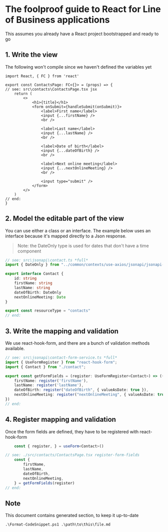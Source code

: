 # The foolproof guide to React for Line of Business applications

This assumes you already have a React project bootstrapped
and ready to go

## 1. Write the view

The following won't compile since we haven't defined
the variables yet

```tsx
import React, { FC } from 'react'

export const ContactsPage: FC<{}> = (props) => {
// see: src\contacts\ContactsPage.tsx jsx
    return (
        <>
            <h1>{title}</h1>
            <form onSubmit={handleSubmit(onSubmit)}>
                <label>First name</label>
                <input {...firstName} />
                <br />

                <label>Last name</label>
                <input {...lastName} />
                <br />

                <label>Date of birth</label>
                <input {...dateOfBirth} />
                <br />

                <label>Next online meeting</label>
                <input {...nextOnlineMeeting} />
                <br />

                <input type="submit" />
            </form>
        </>
    )
// end:
}
```

## 2. Model the editable part of the view

You can use either a class or an interface. The example below uses
an interface because it's mapped directly to a Json response.


> Note: the DateOnly type is used for dates that don't
> have a time component

```ts
// see: src\jsonapi\contact.ts *full*
import { DateOnly } from "../common/contexts/use-axios/jsonapi/jsonapi-date"

export interface Contact {
    id: string
    firstName: string
    lastName: string
    dateOfBirth: DateOnly
    nextOnlineMeeting: Date
}

export const resourceType = "contacts"
// end:
```

## 3. Write the mapping and validation

We use react-hook-form, and there are a bunch of validation
methods available.

```ts
// see: src\jsonapi\contact-form-service.ts *full*
import { UseFormRegister } from "react-hook-form";
import { Contact } from "./contact";

export const getFormFields = (register: UseFormRegister<Contact>) => ({
    firstName: register('firstName'),
    lastName: register('lastName'),
    dateOfBirth: register("dateOfBirth", { valueAsDate: true }),
    nextOnlineMeeting: register("nextOnlineMeeting", { valueAsDate: true }),
})
// end:
```

## 4. Register mapping and validation

Once the form fields are defined, they have to be registered
with react-hook-form

```ts
    const { register, } = useForm<Contact>()

// see: ./src/contacts/ContactsPage.tsx register-form-fields
    const {
        firstName,
        lastName,
        dateOfBirth,
        nextOnlineMeeting,
    } = getFormFields(register)
// end:
```

<!-- see: ../Format-CodeSnippet.ps1 how-to-insert -->
## Note

This document contains generated section, to keep it up-to-date

```
.\Format-CodeSnippet.ps1 .\path\to\this\file.md
```
<!-- end: -->

